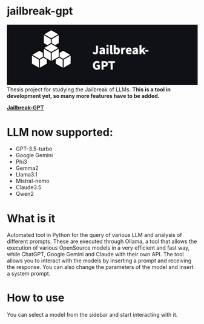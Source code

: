 # jailbreak-gpt
![logo](docs/logo.jpg)
 Thesis project for studying the Jailbreak of LLMs. 
**This is a tool in development yet, so many more features have to be added.**  

**[Jailbreak-GPT](https://jailbreak-gpt.azurewebsites.net/)** 
<a align="center" href="[Jailbreak-GPT](https://jailbreak-gpt.azurewebsites.net/)">
</a>

# LLM now supported: 
- GPT-3.5-turbo
- Google Gemini
- Phi3
- Gemma2
- Llama3.1
- Mistral-nemo
- Claude3.5
- Qwen2

# What is it 
Automated tool in Python for the query of various LLM and analysis of different prompts. These are executed through Ollama, a tool that allows the execution of various 
 OpenSource models in a very efficient and fast way, while ChatGPT, Google Gemini 
 and Claude with their own API.
The tool allows you to interact with the models by inserting a prompt and 
 receiving the response. You can also change the parameters of the model and 
 insert a system prompt.

# How to use 
You can select a model from the sidebar and start interacting with it. 

